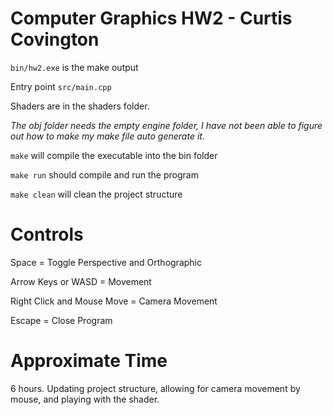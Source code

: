 # Computer Graphics HW2 - Curtis Covington

`bin/hw2.exe` is the make output

Entry point `src/main.cpp`

Shaders are in the shaders folder.

*The obj folder needs the empty engine folder, I have not been able to figure out how to make my make file auto generate it.*

`make` will compile the executable into the bin folder

`make run` should compile and run the program

`make clean` will clean the project structure


# Controls

Space = Toggle Perspective and Orthographic

Arrow Keys or WASD = Movement

Right Click and Mouse Move = Camera Movement

Escape             = Close Program

# Approximate Time

6 hours. Updating project structure, allowing for camera movement by mouse, and playing with the shader.